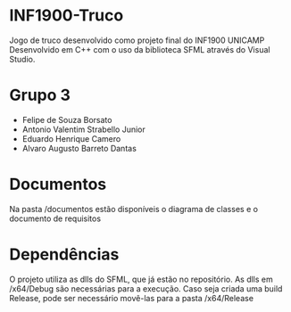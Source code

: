 # INF1900-Truco
Jogo de truco desenvolvido como projeto final do INF1900 UNICAMP
Desenvolvido em C++ com o uso da biblioteca SFML através do Visual Studio.

# Grupo 3
- Felipe de Souza Borsato
- Antonio Valentim Strabello Junior
- Eduardo Henrique Camero
- Alvaro Augusto Barreto Dantas

# Documentos
Na pasta /documentos estão disponíveis o diagrama de classes e o documento de requisitos

# Dependências
O projeto utiliza as dlls do SFML, que já estão no repositório. As dlls em /x64/Debug são necessárias para a execução. Caso seja criada uma build Release, pode ser necessário movê-las para a pasta /x64/Release
